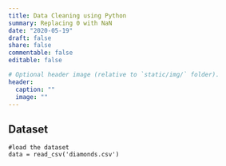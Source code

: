 ```yaml
---
title: Data Cleaning using Python
summary: Replacing 0 with NaN
date: "2020-05-19"
draft: false
share: false
commentable: false
editable: false

# Optional header image (relative to `static/img/` folder).
header:
  caption: ""
  image: ""
---
```


## Dataset
```{python}
#load the dataset
data = read_csv('diamonds.csv')
```